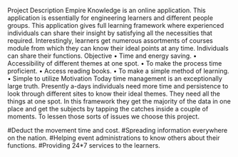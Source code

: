 Project Description
Empire Knowledge is an online application. This application is essentially for engineering learners and different people groups. This application gives full learning framework where experienced individuals can share their insight by satisfying all the necessities that required. Interestingly, learners get numerous assortments of courses module from which they can know their ideal points at any time. Individuals can share their functions.
Objective
•	Time and energy saving.
•	Accessibility of different themes at one spot.
•	To make the process time proficient.
•	Access reading books.
•	To make a simple method of learning.
•	Simple to utilize
Motivation
Today time management is an exceptionally large truth. Presently a-days individuals need more time and persistence to look through different sites to know their ideal themes. They need all the things at one spot. In this framework they get the majority of the data in one place and get the subjects by tapping the catches inside a couple of moments. To lessen those sorts of issues we choose this project.

#Deduct the movement time and cost. 
#Spreading information everywhere on the nation. 
#Helping event administrations to know others about their functions. 
#Providing 24*7 services to the learners.
